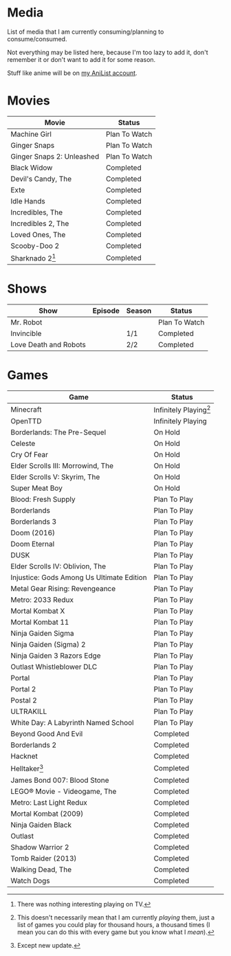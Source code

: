 # Media

List of media that I am currently consuming/planning to consume/consumed.

Not everything may be listed here, because I'm too lazy to add it, don't remember it or don't want to add it for some reason.

Stuff like anime will be on [my AniList account](https://anilist.co/user/chtc/).

# Movies

| Movie                     | Status        |
| ------------------------- | ------------- |
| Machine Girl              | Plan To Watch |
| Ginger Snaps              | Plan To Watch |
| Ginger Snaps 2: Unleashed | Plan To Watch |
| Black Widow               | Completed     |
| Devil's Candy, The        | Completed     |
| Exte                      | Completed     |
| Idle Hands                | Completed     |
| Incredibles, The          | Completed     |
| Incredibles 2, The        | Completed     |
| Loved Ones, The           | Completed     |
| Scooby-Doo 2              | Completed     |
| Sharknado 2[^1]           | Completed     |

[^1]: There was nothing interesting playing on TV.

# Shows

| Show                  | Episode     | Season | Status        |
| --------------------- | ----------- | ------ | ------------- |
| Mr. Robot             |             |        | Plan To Watch |
| Invincible            |             | 1/1    | Completed     |
| Love Death and Robots |             | 2/2    | Completed     |

# Games

| Game                                      | Status                 |
| ----------------------------------------- | ---------------------- |
| Minecraft                                 | Infinitely Playing[^2] |
| OpenTTD                                   | Infinitely Playing     |
| Borderlands: The Pre-Sequel               | On Hold                |
| Celeste                                   | On Hold                |
| Cry Of Fear                               | On Hold                |
| Elder Scrolls III: Morrowind, The         | On Hold                |
| Elder Scrolls V: Skyrim, The              | On Hold                |
| Super Meat Boy                            | On Hold                |
| Blood: Fresh Supply                       | Plan To Play           |
| Borderlands                               | Plan To Play           |
| Borderlands 3                             | Plan To Play           |
| Doom (2016)                               | Plan To Play           |
| Doom Eternal                              | Plan To Play           |
| DUSK                                      | Plan To Play           |
| Elder Scrolls IV: Oblivion, The           | Plan To Play           |
| Injustice: Gods Among Us Ultimate Edition | Plan To Play           |
| Metal Gear Rising: Revengeance            | Plan To Play           |
| Metro: 2033 Redux                         | Plan To Play           |
| Mortal Kombat X                           | Plan To Play           |
| Mortal Kombat 11                          | Plan To Play           |
| Ninja Gaiden Sigma                        | Plan To Play           |
| Ninja Gaiden (Sigma) 2                    | Plan To Play           |
| Ninja Gaiden 3 Razors Edge                | Plan To Play           |
| Outlast Whistleblower DLC                 | Plan To Play           |
| Portal                                    | Plan To Play           |
| Portal 2                                  | Plan To Play           |
| Postal 2                                  | Plan To Play           |
| ULTRAKILL                                 | Plan To Play           |
| White Day: A Labyrinth Named School       | Plan To Play           |
| Beyond Good And Evil                      | Completed              |
| Borderlands 2                             | Completed              |
| Hacknet                                   | Completed              |
| Helltaker[^3]                             | Completed              |
| James Bond 007: Blood Stone               | Completed              |
| LEGO® Movie - Videogame, The              | Completed              |
| Metro: Last Light Redux                   | Completed              |
| Mortal Kombat (2009)                      | Completed              |
| Ninja Gaiden Black                        | Completed              |
| Outlast                                   | Completed              |
| Shadow Warrior 2                          | Completed              |
| Tomb Raider (2013)                        | Completed              |
| Walking Dead, The                         | Completed              |
| Watch Dogs                                | Completed              |

[^2]: This doesn't necessarily mean that I am currently _playing_ them, just a list of games you could play for thousand hours, a thousand times (I mean you can do this with every game but you know what I _mean_).
[^3]: Except new update.
</article>
